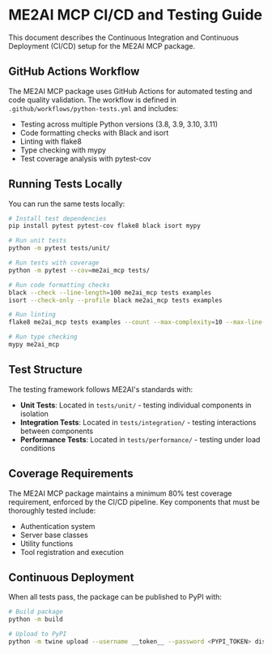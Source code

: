 # ME2AI MCP CI/CD and Testing Guide

This document describes the Continuous Integration and Continuous Deployment (CI/CD) setup for the ME2AI MCP package.

## GitHub Actions Workflow

The ME2AI MCP package uses GitHub Actions for automated testing and code quality validation. The workflow is defined in `.github/workflows/python-tests.yml` and includes:

- Testing across multiple Python versions (3.8, 3.9, 3.10, 3.11)
- Code formatting checks with Black and isort
- Linting with flake8
- Type checking with mypy
- Test coverage analysis with pytest-cov

## Running Tests Locally

You can run the same tests locally:

```bash
# Install test dependencies
pip install pytest pytest-cov flake8 black isort mypy

# Run unit tests
python -m pytest tests/unit/

# Run tests with coverage
python -m pytest --cov=me2ai_mcp tests/

# Run code formatting checks
black --check --line-length=100 me2ai_mcp tests examples
isort --check-only --profile black me2ai_mcp tests examples

# Run linting
flake8 me2ai_mcp tests examples --count --max-complexity=10 --max-line-length=100 --statistics

# Run type checking
mypy me2ai_mcp
```

## Test Structure

The testing framework follows ME2AI's standards with:

- **Unit Tests**: Located in `tests/unit/` - testing individual components in isolation
- **Integration Tests**: Located in `tests/integration/` - testing interactions between components
- **Performance Tests**: Located in `tests/performance/` - testing under load conditions

## Coverage Requirements

The ME2AI MCP package maintains a minimum 80% test coverage requirement, enforced by the CI/CD pipeline. Key components that must be thoroughly tested include:

- Authentication system
- Server base classes
- Utility functions
- Tool registration and execution

## Continuous Deployment

When all tests pass, the package can be published to PyPI with:

```bash
# Build package
python -m build

# Upload to PyPI
python -m twine upload --username __token__ --password <PYPI_TOKEN> dist/*
```
